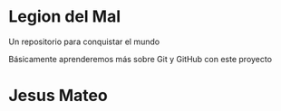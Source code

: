 # Legion del Mal
Un repositorio para conquistar el mundo

Básicamente aprenderemos más sobre Git y GitHub con este proyecto


# Jesus Mateo

